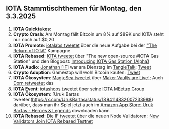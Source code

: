 ## IOTA Stammtischthemen für Montag, den 3.3.2025
1. **IOTA Quicktakes**:
2. **Crypto Crash**: Am Montag fällt Bitcoin um 8% auf $89K und IOTA steht nur noch auf $0,20
3. **IOTA Promote**: [iotalabs tweetet](https://x.com/iotalabs_/status/1894402164203688232) über die neue Aufgabe bei der ["The Return of IOTA"](https://guild.xyz/iota/the-return-of-iota) Kampagne
4. **IOTA Rebased**: [IOTA tweetet](https://x.com/iota/status/1894392613551198448) über "The new open-source #IOTA Gas Station" und den Blogpost: [Introducing IOTA Gas Station (Alpha)](https://blog.iota.org/iota-gas-station-alpha/)
5. **IOTA Audio**: [Jonathan [IF]](https://x.com/3rdEclips3) war am Dienstag im [TangleTalk](https://x.com/tangle_talk): [Tweet](https://x.com/tangle_talk/status/1894124852266606770)
6. **Crypto Adoption**: Gamestop will wohl Bitcoin kaufen: [Tweet](https://x.com/Vivek4real_/status/1894463656890404936)
7. **IOTA Ökosystem**: [MagicSea tweetet](https://x.com/MagicSeaDEX/status/1894496632621723958) über [Maker Vaults are Live!](https://x.com/MagicSeaDEX/status/1894496632621723958); Auch [Dom retweetet](https://x.com/DomSchiener/status/1894692485785391587) das
8. **IOTA Event**: [iotashops tweetet](https://x.com/iotashop/status/1894672585868132715) über seine [IOTA MEetup Group](https://www.meetup.com/de-DE/iota-meetup-workshop/)
9. **IOTA Ökosystem**: [Uruk Bartas tweeten(https://x.com/UrukBartas/status/1894114832007233988) darüber, dass man ihr Spiel jetzt auch im [Amazon App Store: Uruk Bartas - Heroes & Legends](https://www.amazon.com/gp/product/B0DX3M233Z) downloaden kann
10. **IOTA Rebased**: Die [IF tweetet](https://x.com/iota/status/1894749264791654501) über die neuen Node Validatoren: [New Validators Join IOTA Rebased Testnet](https://blog.iota.org/iota-rebased-validators3/)
